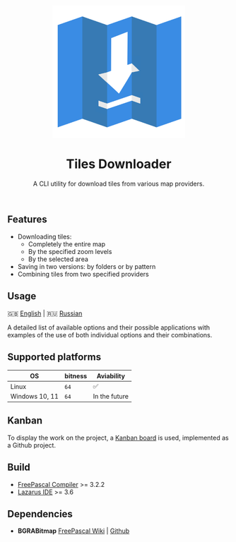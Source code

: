 
<p align="center">
  <img src="./docs/img/logo.svg" width="300">
</p>
<h1 align="center">Tiles Downloader</h1>
<p align="center">
  A CLI utility for download tiles from various map providers.
</p>
<br>

## Features

- Downloading tiles:
	- Completely the entire map
	- By the specified zoom levels
	- By the selected area
- Saving in two versions: by folders or by pattern
- Combining tiles from two specified providers

## Usage

🇬🇧 [English](./docs/USAGE.md) | 🇷🇺 [Russian](./docs/USAGE_RU.md)

A detailed list of available options and their possible applications with examples of the use of both individual options and their combinations.

## Supported platforms

| OS | bitness                | Aviability                                                                  |
| ------------ | ----------------------- | ------------------------------------------------------------------------------- |
| Linux            | `64`               | ✅                                              |
| Windows 10, 11           | `64`             | In the future                                                    |


## Kanban

To display the work on the project, a [Kanban board](https://github.com/users/kfilippenok/projects/1) is used, implemented as a Github project.

## Build

- [FreePascal Compiler](https://www.freepascal.org/) >= 3.2.2 
- [Lazarus IDE](https://www.lazarus-ide.org/) >= 3.6 

## Dependencies

- **BGRABitmap** [FreePascal Wiki](https://wiki.lazarus.freepascal.org/BGRABitmap) | [Github](https://github.com/bgrabitmap/bgrabitmap)
 
